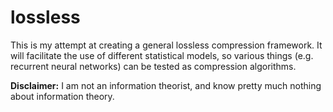 # lossless

This is my attempt at creating a general lossless compression framework. It will facilitate the use of different statistical models, so various things (e.g. recurrent neural networks) can be tested as compression algorithms.

**Disclaimer:** I am not an information theorist, and know pretty much nothing about information theory.
